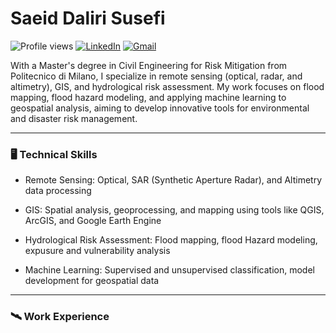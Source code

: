 # Saeid Daliri Susefi

![Profile views](https://visitor-badge.laobi.icu/badge?page_id=SaeidDaliriSusefi.SaeidDaliriSusefi)
[![LinkedIn](https://img.shields.io/badge/-LinkedIn-blue?style=flat&logo=Linkedin&logoColor=white)](https://www.linkedin.com/in/saeid-daliri-264284265)
[![Gmail](https://img.shields.io/badge/-Gmail-c14438?style=flat&logo=Gmail&logoColor=white)](mailto:saeid.daliri@mail.polimi.it)


With a Master's degree in Civil Engineering for Risk Mitigation from Politecnico di Milano, I specialize in remote sensing (optical, radar, and altimetry), GIS, and hydrological risk assessment. My work focuses on flood mapping, flood hazard modeling, and applying machine learning to geospatial analysis, aiming to develop innovative tools for environmental and disaster risk management.




-----------------------------------------------------------------------------------------------------------------


### 🖥️ Technical Skills
- Remote Sensing: Optical, SAR (Synthetic Aperture Radar), and Altimetry data processing

- GIS: Spatial analysis, geoprocessing, and mapping using tools like QGIS, ArcGIS, and Google Earth Engine

- Hydrological Risk Assessment: Flood mapping, flood Hazard modeling, expusure and vulnerability analysis

- Machine Learning: Supervised and unsupervised classification, model development for geospatial data



-----------------------------------------------------------------------------------------------------------------

### 🛰️ Work Experience
